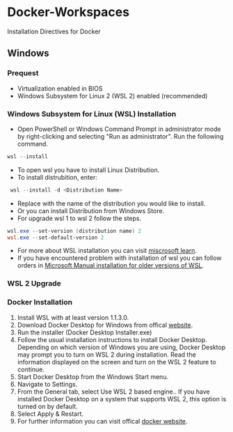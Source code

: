 # Docker-Workspaces
Installation Directives for Docker
## Windows
### Prequest
* Virtualization enabled in BIOS
* Windows Subsystem for Linux 2 (WSL 2) enabled (recommended)

### Windows Subsystem for Linux (WSL) Installation
* Open PowerShell or Windows Command Prompt in administrator mode by right-clicking and selecting "Run as administrator". Run the following command.

```PowerShell
wsl --install
```
* To open wsl you have to install Linux Distribution.
* To install distrubition, enter:
```powershell
 wsl --install -d <Distribution Name>
``` 
* Replace <Distribution Name> with the name of the distribution you would like to install.
* Or you can install Distribution from Windows Store.
* For upgrade wsl 1 to wsl 2 follow the steps.
``` powershell
wsl.exe --set-version (distribution name) 2
wsl.exe --set-default-version 2
```

* For more about WSL installation you can visit [miscrosoft learn](https://learn.microsoft.com/en-us/windows/wsl/install).
* If you have encountered problem with installation of wsl you can follow orders in [Microsoft Manual installation for older versions of WSL](https://learn.microsoft.com/en-us/windows/wsl/install-manual). 

### WSL 2 Upgrade

  
### Docker Installation
1. Install WSL with at least version 1.1.3.0.
2. Download Docker Desktop for Windows from offical [website](https://www.docker.com/get-started/).
3. Run the installer (Docker Desktop Installer.exe)
4. Follow the usual installation instructions to install Docker Desktop. Depending on which version of Windows you are using, Docker Desktop may prompt you to turn on WSL 2 during installation. Read the information displayed on the screen and turn on the WSL 2 feature to continue.
5. Start Docker Desktop from the Windows Start menu.
6. Navigate to Settings.
7. From the General tab, select Use WSL 2 based engine.. If you have installed Docker Desktop on a system that supports WSL 2, this option is turned on by default.
8. Select Apply & Restart.
9. For further information you can visit offical [docker website](https://docs.docker.com/desktop/features/wsl/).
    


